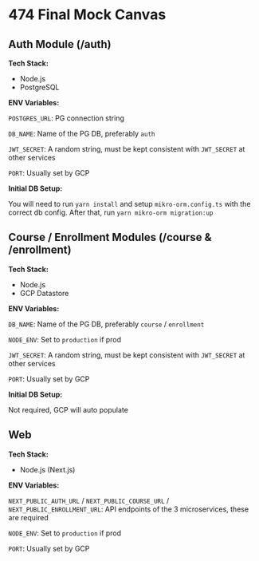 # 474 Final Mock Canvas

## Auth Module (/auth)

**Tech Stack:**

- Node.js
- PostgreSQL

**ENV Variables:**

`POSTGRES_URL`: PG connection string

`DB_NAME`: Name of the PG DB, preferably `auth`

`JWT_SECRET`: A random string, must be kept consistent with `JWT_SECRET` at other services

`PORT`: Usually set by GCP

**Initial DB Setup:**

You will need to run `yarn install` and setup `mikro-orm.config.ts` with the correct db config. After that, run `yarn mikro-orm migration:up`

## Course / Enrollment Modules (/course & /enrollment)

**Tech Stack:**

- Node.js
- GCP Datastore

**ENV Variables:**

`DB_NAME`: Name of the PG DB, preferably `course` / `enrollment`

`NODE_ENV`: Set to `production` if prod

`JWT_SECRET`: A random string, must be kept consistent with `JWT_SECRET` at other services

`PORT`: Usually set by GCP

**Initial DB Setup:**

Not required, GCP will auto populate

## Web

**Tech Stack:**

- Node.js (Next.js)

**ENV Variables:**

`NEXT_PUBLIC_AUTH_URL` / `NEXT_PUBLIC_COURSE_URL` / `NEXT_PUBLIC_ENROLLMENT_URL`: API endpoints of the 3 microservices, these are required

`NODE_ENV`: Set to `production` if prod

`PORT`: Usually set by GCP
